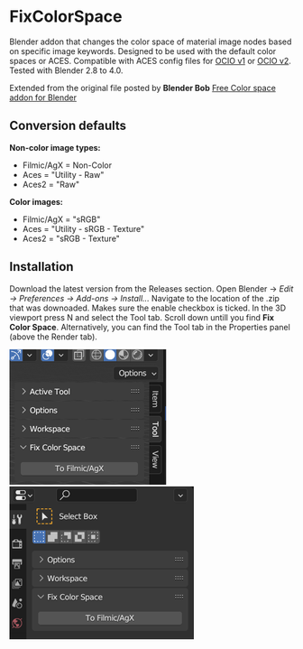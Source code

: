 # FixColorSpace
Blender addon that changes the color space of material image nodes based on specific image keywords. Designed to be used with the default color spaces or ACES. Compatible with ACES config files for [OCIO v1](https://github.com/colour-science/OpenColorIO-Configs/tree/feature/aces-1.2-config) or [OCIO v2](https://github.com/AcademySoftwareFoundation/OpenColorIO-Config-ACES). Tested with Blender 2.8 to 4.0. 

Extended from the original file posted by **Blender Bob** [Free Color space addon for Blender](https://www.youtube.com/watch?v=73Y_5LrDZQc&t=1s&ab_channel=BlenderBob)

## Conversion defaults
**Non-color image types:**
- Filmic/AgX = Non-Color  
- Aces = "Utility - Raw"
- Aces2 = "Raw"

**Color images:**  
- Filmic/AgX = "sRGB"  
- Aces = "Utility - sRGB - Texture"
- Aces2 = "sRGB - Texture"  

## Installation
Download the latest version from the Releases section. Open Blender -> _Edit -> Preferences -> Add-ons -> Install..._
Navigate to the location of the .zip that was downoaded. Makes sure the enable checkbox is ticked. In the 3D viewport press N and select the Tool tab. Scroll down untill you find **Fix Color Space**. Alternatively, you can find the Tool tab in the Properties panel (above the Render tab).

![Addon in side panel](/resources/SidePanel.png)
![Addon in properties panel](/resources/PropertiesPanel.png)
